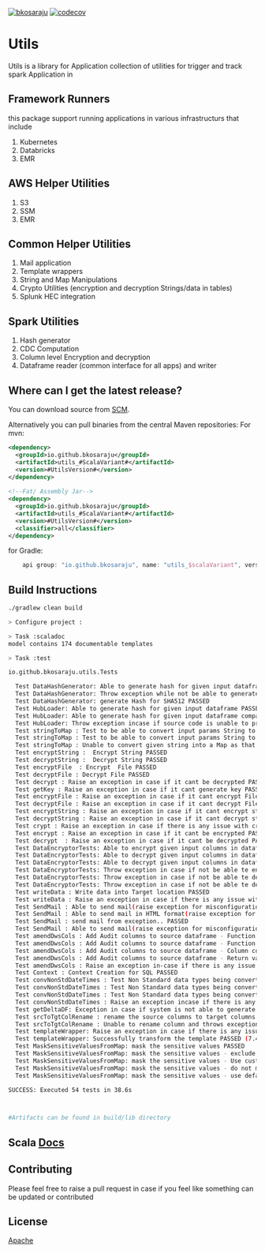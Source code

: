 [![bkosaraju](https://circleci.com/gh/bkosaraju/utils.svg?style=svg)](https://app.circleci.com/pipelines/github/bkosaraju/utils)
[![codecov](https://codecov.io/gh/bkosaraju/utils/branch/development/graph/badge.svg?token=QHHLFEEHE2)](https://codecov.io/gh/bkosaraju/utils)


# Utils

Utils is a library for Application collection of utilities for trigger and track spark Application in

Framework Runners 
-----------------------

this package support running applications in various infrastructurs that include 

1. Kubernetes
2. Databricks
3. EMR 

AWS Helper Utilities
----------------------- 
1. S3
2. SSM
3. EMR 

Common Helper Utilities
-----------------------
1. Mail application
2. Template wrappers
3. String and Map Manipulations
4. Crypto Utilities (encryption and decryption Strings/data in tables)
5. Splunk HEC integration

Spark Utilities
---------------

1. Hash generator
2. CDC Computation
3. Column level Encryption and decryption
4. Dataframe reader (common interface for all apps) and writer

Where can I get the latest release?
-----------------------------------
You can download source from [SCM](https://github.com/bkosaraju/utils).

Alternatively you can pull binaries from the central Maven repositories:
For mvn: 
```xml
<dependency>
  <groupId>io.github.bkosaraju</groupId>
  <artifactId>utils_#ScalaVariant#</artifactId>
  <version>#UtilsVersion#</version>
</dependency>
 
<!--Fat/ Assembly Jar-->
<dependency>
  <groupId>io.github.bkosaraju</groupId>
  <artifactId>utils_#ScalaVariant#</artifactId>
  <version>#UtilsVersion#</version>
  <classifier>all</classifier>
</dependency>

```
for Gradle: 

```groovy
    api group: "io.github.bkosaraju", name: "utils_$scalaVariant", version: "$UtilsVersion"
```

## Build Instructions 

```bash
./gradlew clean build

> Configure project :

> Task :scaladoc
model contains 174 documentable templates

> Task :test

io.github.bkosaraju.utils.Tests

  Test DataHashGenerator: Able to generate hash for given input dataframe PASSED
  Test DataHashGenerator: Throw exception while not be able to generate hash PASSED
  Test DataHashGenerator: generate Hash for SHA512 PASSED
  Test HubLoader: Able to generate hash for given input dataframe PASSED
  Test HubLoader: Able to generate hash for given input dataframe compared with given Key column PASSED
  Test HubLoader: Throw exception incase if source code is unable to produce delta changes PASSED
  Test stringToMap : Test to be able to convert input params String to Map PASSED
  Test stringToMap : Test to be able to convert input params String to Map in case of empty string PASSED
  Test stringToMap : Unable to convert given string into a Map as that was not in valid keyvalue pair format(k1=v1) PASSED
  Test encryptString :  Encrypt String PASSED
  Test decryptString :  Decrypt String PASSED
  Test encryptFile  : Encrypt  File PASSED
  Test decryptFile : Decrypt File PASSED
  Test decrypt : Raise an exception in case if it cant be decrypted PASSED
  Test getKey : Raise an exception in case if it cant generate key PASSED
  Test encryptFile : Raise an exception in case if it cant encrypt File PASSED
  Test decryptFile : Raise an exception in case if it cant decrypt File PASSED
  Test encryptString : Raise an exception in case if it cant encrypt string PASSED
  Test decryptString : Raise an exception in case if it cant decrypt string PASSED
  Test crypt : Raise an exception in case if there is any issue with crypting the stream PASSED
  Test encrypt : Raise an exception in case if it cant be encrypted PASSED
  Test decrypt  : Raise an exception in case if it cant be decrypted PASSED
  Test DataEncryptorTests: Able to encrypt given input columns in dataframe PASSED
  Test DataEncryptorTests: Able to decrypt given input columns in dataframe PASSED
  Test DataEncryptorTests: Able to decrypt given input columns in dataframe(Date DataType) PASSED
  Test DataEncryptorTests: Throw exception in case if not be able te encrypt columns PASSED
  Test DataEncryptorTests: Throw exception in case if not be able te decrypt columns PASSED
  Test DataEncryptorTests: Throw exception in case if not be able te decrypt columns(with out encryption) PASSED
  Test writeData : Write data into Target location PASSED
  Test writeData : Raise an exception in case if there is any issue with writing the data to HDFS PASSED
  Test SendMail : Able to send mail(raise exception for misconfiguration).. PASSED
  Test SendMail : Able to send mail in HTML format(raise exception for misconfiguration).. PASSED
  Test SendMail : send mail from exception.. PASSED
  Test SendMail : Able to send mail(raise exception for misconfiguration non auth).. PASSED
  Test amendDwsCols : Add Audit columns to source dataframe - Function check PASSED
  Test amendDwsCols : Add Audit columns to source dataframe - Function check with empty keys PASSED
  Test amendDwsCols : Add Audit columns to source dataframe - Column count check PASSED
  Test amendDwsCols : Add Audit columns to source dataframe - Return value check PASSED
  Test amendDwsCols : Raise an exception in-case if there is any issue while amending the data warehousing columns PASSED
  Test Context : Context Creation for SQL PASSED
  Test convNonStdDateTimes : Test Non Standard data types being converted to Standard date and time values - check the count PASSED
  Test convNonStdDateTimes : Test Non Standard data types being converted to Standard date and time values - check data PASSED
  Test convNonStdDateTimes : Test Non Standard data types being converted to Standard date and time values - check results PASSED
  Test convNonStdDateTimes : Raise an exception incase if there is any issue with Converting non Standard date times PASSED
  Test getDeltaDF: Exception in case if system is not able to generate Delta from give dataframes. PASSED
  Test srcToTgtColRename : rename the source columns to target columns PASSED
  Test srcToTgtColRename : Unable to rename column and throws exception in case if there is any issue with given input map PASSED
  Test templateWrapper: Raise an exception in case if there is any issue with template building PASSED
  Test templateWrapper: Successfully transform the template PASSED (7.4s)
  Test MaskSensitiveValuesFromMap: mask the sensitive values PASSED
  Test MaskSensitiveValuesFromMap: mask the sensitive values - exclude non-sensitive values PASSED
  Test MaskSensitiveValuesFromMap: mask the sensitive values - Use custom sensitive value list PASSED
  Test MaskSensitiveValuesFromMap: mask the sensitive values - do not mask if vaule is not specified in sensitive value list PASSED
  Test MaskSensitiveValuesFromMap: mask the sensitive values - use default mask list in case of sensitive values not passed PASSED

SUCCESS: Executed 54 tests in 38.6s



#Artifacts can be found in build/lib directory 
```

## Scala [Docs](https://bkosaraju.github.io/utils)

## Contributing
Please feel free to raise a pull request in case if you feel like something can be updated or contributed

## License
[Apache](http://www.apache.org/licenses/LICENSE-2.0.txt)

